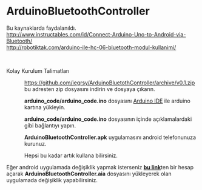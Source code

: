# ArduinoBluetoothController

<p>Bu kaynaklarda faydalanıldı.<br>
	<a href="http://www.instructables.com/id/Connect-Arduino-Uno-to-Android-via-Bluetooth/">http://www.instructables.com/id/Connect-Arduino-Uno-to-Android-via-Bluetooth/</a><br>
	<a href="http://robotiktak.com/arduino-ile-hc-06-bluetooth-modul-kullanimi/">http://robotiktak.com/arduino-ile-hc-06-bluetooth-modul-kullanimi/</a>
</p><br>


Kolay Kurulum Talimatları
<ul>
	<ol>		
		<p>
			<a href="https://github.com/iegrsy/ArduinoBluetothController/archive/v0.1.zip">https://github.com/iegrsy/ArduinoBluetothController/archive/v0.1.zip</a> bu adresten zip dosyasını indirin ve dosyaya çıkarın.<br> 
		</p>	
	</ol>
	<ol>
		<p>
			<strong>arduino_code/arduino_code.ino</strong> dosyasını <a href="https://www.arduino.cc/en/main/software">Arduino IDE</a> ile arduino kartına yükleyin.
		</p>
	</ol>
	<ol>
		<p>
			<strong>arduino_code/arduino_code.ino</strong> dosyasının içinde açıklamalardaki gibi bağlantıyı yapın.
		</p>
	</ol>
	<ol>
		<p>
			<strong>ArduinoBluetoothController.apk</strong> uygulamasını android telefonunuza kurunuz.
		</p>
	</ol>
	<ol>
		<p>
			Hepsi bu kadar artık kullana bilirsiniz.
		</p>
	</ol>
</ul>

<p>
	Eğer android uygulamada değişiklik yapmak isterseniz <strong><a href="http://ai2.appinventor.mit.edu">bu link</a></strong>ten bir hesap açarak <strong>ArduinoBluetoothController.aia</strong> dosyasını yükleyerek olan uygulamada değişiklik yapabilirsiniz.
</p>
